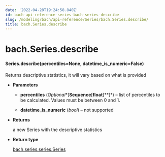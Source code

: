 ```yaml
---
date: '2022-04-28T19:24:58.840Z'
id: bach-api-reference-series-bach-series-describe
slug: /modeling/bach/api-reference/Series/bach.Series.describe/
title: bach.Series.describe
---
```


# bach.Series.describe


#### Series.describe(percentiles=None, datetime_is_numeric=False)
Returns descriptive statistics, it will vary based on what is provided


* **Parameters**

    
    * **percentiles** (*Optional**[**Sequence**[**float**]**]*) – list of percentiles to be calculated. Values must be between 0 and 1.


    * **datetime_is_numeric** (*bool*) – not supported



* **Returns**

    a new Series with the descriptive statistics



* **Return type**

    [bach.series.series.Series](/docs/modeling/bach/api-reference/Series/bach.Series/#bach.Series)


<!-- !! processed by numpydoc !! -->
